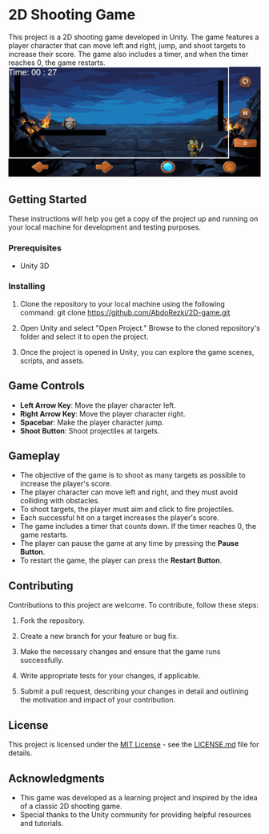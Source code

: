 # 2D Shooting Game

This project is a 2D shooting game developed in Unity. The game features a player character that can move left and right, jump, and shoot targets to increase their score. The game also includes a timer, and when the timer reaches 0, the game restarts.
![Screenshot](Assets/Game.png)

## Getting Started

These instructions will help you get a copy of the project up and running on your local machine for development and testing purposes.

### Prerequisites

- Unity 3D

### Installing

1. Clone the repository to your local machine using the following command:
git clone https://github.com/AbdoRezki/2D-game.git


2. Open Unity and select "Open Project." Browse to the cloned repository's folder and select it to open the project.

3. Once the project is opened in Unity, you can explore the game scenes, scripts, and assets.

## Game Controls

- **Left Arrow Key**: Move the player character left.
- **Right Arrow Key**: Move the player character right.
- **Spacebar**: Make the player character jump.
- **Shoot Button**: Shoot projectiles at targets.

## Gameplay

- The objective of the game is to shoot as many targets as possible to increase the player's score.
- The player character can move left and right, and they must avoid colliding with obstacles.
- To shoot targets, the player must aim and click to fire projectiles.
- Each successful hit on a target increases the player's score.
- The game includes a timer that counts down. If the timer reaches 0, the game restarts.
- The player can pause the game at any time by pressing the **Pause Button**.
- To restart the game, the player can press the **Restart Button**.

## Contributing

Contributions to this project are welcome. To contribute, follow these steps:

1. Fork the repository.

2. Create a new branch for your feature or bug fix.

3. Make the necessary changes and ensure that the game runs successfully.

4. Write appropriate tests for your changes, if applicable.

5. Submit a pull request, describing your changes in detail and outlining the motivation and impact of your contribution.

## License

This project is licensed under the [MIT License](https://opensource.org/licenses/MIT) - see the [LICENSE.md](LICENSE.md) file for details.

## Acknowledgments

- This game was developed as a learning project and inspired by the idea of a classic 2D shooting game.
- Special thanks to the Unity community for providing helpful resources and tutorials.



